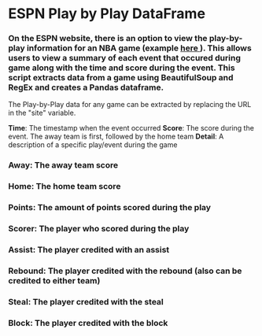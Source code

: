 # ESPN Play by Play DataFrame

### On the ESPN website, there is an option to view the play-by-play information for an NBA game (example <a href='https://www.espn.com/nba/playbyplay?gameId=401267371'> here </a>). This allows users to view a summary of each event that occured during game along with the time and score during the event. This script extracts data from a game using BeautifulSoup and RegEx and creates a Pandas dataframe. 

The Play-by-Play data for any game can be extracted by replacing the URL in the "site" variable. 


<b>Time</b>: The timestamp when the event occurred
<b>Score</b>: The score during the event. The away team is first, followed by the home team
<b>Detail</b>: A description of a specific play/event during the game
### Away: The away team score
### Home: The home team score
### Points: The amount of points scored during the play
### Scorer: The player who scored during the play
### Assist: The player credited with an assist
### Rebound: The player credited with the rebound (also can be credited to either team)
### Steal: The player credited with the steal
### Block: The player credited with the block
